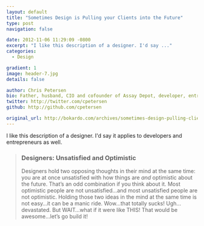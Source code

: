 ```yaml
---
layout: default
title: "Sometimes Design is Pulling your Clients into the Future"
type: post
navigation: false

date: 2012-11-06 11:29:09 -0800
excerpt: "I like this description of a designer. I'd say ..."
categories:
  - Design

gradient: 1
image: header-7.jpg
details: false

author: Chris Petersen
bio: Father, husband, CIO and cofounder of Assay Depot, developer, entrepreneur and technologist.
twitter: http://twitter.com/cpetersen
github: http://github.com/cpetersen

original_url: http://bokardo.com/archives/sometimes-design-pulling-clients-future/?utm_source=twitter&utm_medium=social&utm_content=1fd0c405-f5e2-437d-bc16-2c229ec64ab0
---
```



I like this description of a designer. I'd say it applies to developers and entrepreneurs as well.

 > 
 > 
 > ### Designers: Unsatisfied and Optimistic
 > 
 > Designers hold two opposing thoughts in their mind at the same time: you are at once unsatisfied with how things are *and* optimistic about the future. That’s an odd combination if you think about it. Most optimistic people are not unsatisfied…and most unsatisfied people are not optimistic. Holding those two ideas in the mind at the same time is not easy…it can be a manic ride. Wow…that totally sucks! Ugh…devastated. But WAIT…what if it were like THIS! That would be awesome…let’s go build it!
 > 
 > 
